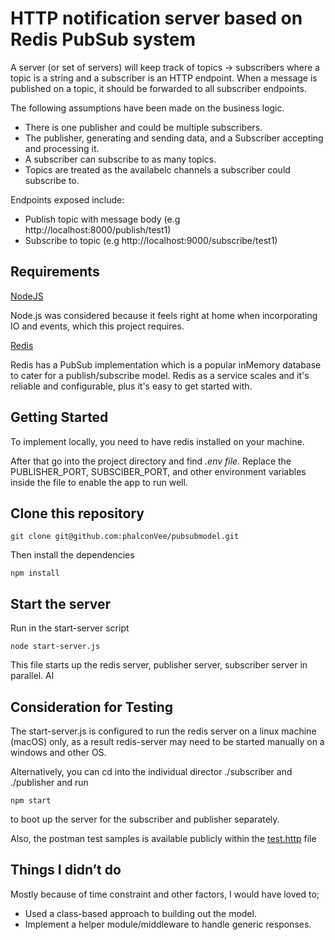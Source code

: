 # HTTP notification server based on Redis PubSub system

A server (or set of servers) will keep track of topics -> subscribers where a topic is a string and a subscriber is an HTTP endpoint. When a message is published on a topic, it should be forwarded to all subscriber endpoints.

The following assumptions have been made on the business logic.

- There is one publisher and could be multiple subscribers.
- The publisher, generating and sending data, and a Subscriber accepting and processing it.
- A subscriber can subscribe to as many topics.
- Topics are treated as the availabelc channels a subscriber could subscribe to.

Endpoints exposed include:

- Publish topic with message body (e.g http://localhost:8000/publish/test1)
- Subscribe to topic (e.g http://localhost:9000/subscribe/test1)

## Requirements

[NodeJS](https://nodejs.org/en/)

Node.js was considered because it feels right at home when incorporating IO and events, which this project requires.

[Redis](https://redis.io/topics/pubsub)

Redis has a PubSub implementation which is a popular inMemory database to cater for a publish/subscribe model. Redis as a service scales and it's reliable and configurable, plus it's easy to get started with.

## Getting Started

To implement locally, you need to have redis installed on your machine.

After that go into the project directory and find _.env file._ Replace the PUBLISHER_PORT, SUBSCIBER_PORT, and other environment variables inside the file to enable the app to run well.

## Clone this repository

```
git clone git@github.com:phalconVee/pubsubmodel.git
```

Then install the dependencies

```
npm install
```

## Start the server

Run in the start-server script

```
node start-server.js
```

This file starts up the redis server, publisher server, subscriber server in parallel. Al

## Consideration for Testing

The start-server.js is configured to run the redis server on a linux machine (macOS) only, as a result redis-server may need to be started manually on a windows and other OS.

Alternatively, you can cd into the individual director ./subscriber and ./publisher and run

```
npm start
```

to boot up the server for the subscriber and publisher separately.

Also, the postman test samples is available publicly within the [test.http](test.http) file

## Things I didn’t do

Mostly because of time constraint and other factors, I would have loved to;

- Used a class-based approach to building out the model.
- Implement a helper module/middleware to handle generic responses.
